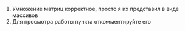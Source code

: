 1) Умножение матриц корректное, просто я их представил в виде массивов
2) Для просмотра работы пункта откомментируйте его